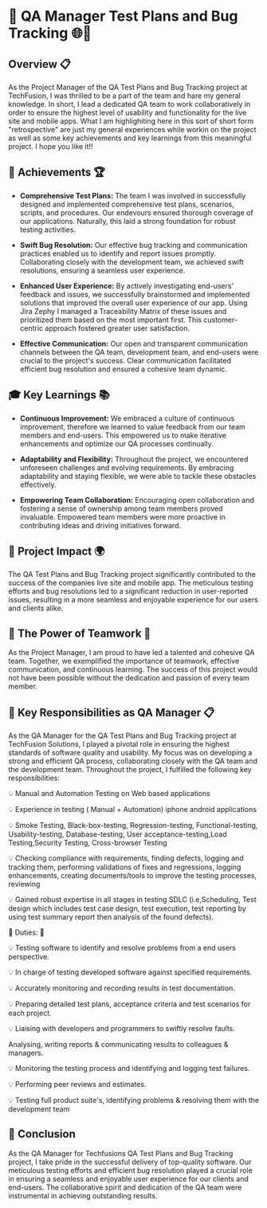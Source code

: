 # 🚀 QA Manager Test Plans and Bug Tracking 🌐🔧

## Overview 📋

As the Project Manager of the QA Test Plans and Bug Tracking project at TechFusion, I was thrilled to be a part of the team and hare my general knowledge. In short, I lead a dedicated QA team to work collaboratively in order to ensure the highest level of usability and functionality for the live site and mobile apps. What I am highlighiting here in this sort of short form "retrospective" are just my general  experiences while workin on the project as well as some key achievements and key learnings from this meaningful project. I hope you like it!!

## 🌟 Achievements 🏆

- **Comprehensive Test Plans:** The team I was involved in successfully designed and implemented comprehensive test plans, scenarios, scripts, and procedures. Our endevours ensured thorough coverage of our applications. Naturally, this laid a strong foundation for robust testing activities. 

- **Swift Bug Resolution:** Our effective bug tracking and communication practices enabled us to identify and report issues promptly. Collaborating closely with the development team, we achieved swift resolutions, ensuring a seamless user experience.

- **Enhanced User Experience:** By actively investigating end-users' feedback and issues, we successfully brainstormed and implemented solutions that improved the overall user experience of our app. Using Jira Zephy I managed a Traceability Matrix of these issues and prioritized them based on the most important first. This customer-centric approach fostered greater user satisfaction.

- **Effective Communication:** Our open and transparent communication channels between the QA team, development team, and end-users were crucial to the project's success. Clear communication facilitated efficient bug resolution and ensured a cohesive team dynamic.

## 🎓 Key Learnings 📚

- **Continuous Improvement:** We embraced a culture of continuous improvement, therefore we learned to value feedback from our team members and end-users. This empowered us to make iterative enhancements and optimize our QA processes continually.

- **Adaptability and Flexibility:** Throughout the project, we encountered unforeseen challenges and evolving requirements. By embracing adaptability and staying flexible, we were able to tackle these obstacles effectively.

- **Empowering Team Collaboration:** Encouraging open collaboration and fostering a sense of ownership among team members proved invaluable. Empowered team members were more proactive in contributing ideas and driving initiatives forward.

## 🚀 Project Impact 🌍

The QA Test Plans and Bug Tracking project significantly contributed to the success of the companies live site and mobile app. The meticulous testing efforts and bug resolutions led to a significant reduction in user-reported issues, resulting in a more seamless and enjoyable experience for our users and clients alike.


## 👥 The Power of Teamwork 🤝

As the Project Manager, I am proud to have led a talented and cohesive QA team. Together, we exemplified the importance of teamwork, effective communication, and continuous learning. The success of this project would not have been possible without the dedication and passion of every team member.
## 🎯 Key Responsibilities as QA Manager 📋

As the QA Manager for the QA Test Plans and Bug Tracking project at TechFusion Solutions, I played a pivotal role in ensuring the highest standards of software quality and usability. My focus was on developing a strong and efficient QA process, collaborating closely with the QA team and the development team. Throughout the project, I fulfilled the following key responsibilities:

💡 Manual and Automation Testing on Web based applications

💡 Experience in testing ( Manual + Automation) iphone android applications

💡  Smoke Testing, Black-box-testing, Regression-testing, Functional-testing, Usability-testing, Database-testing, User acceptance-testing,Load Testing,Security Testing, Cross-browser Testing

💡 Checking compliance with requirements, finding defects, logging and tracking them, performing validations of fixes and regressions, logging enhancements, creating documents/tools to improve the testing processes, reviewing

💡 Gained robust expertise in all stages in testing SDLC (i.e,Scheduling, Test design which includes test case design, test execution, test reporting by using test summary report then analysis of the found defects).

🌟 Duties: 🌟

💡 Testing software to identify and resolve problems from a end users perspective.

💡 In charge of testing developed software against specified requirements.

💡 Accurately monitoring and recording results in test documentation.

💡 Preparing detailed test plans, acceptance criteria and test scenarios for each project.

💡 Liaising with developers and programmers to swiftly resolve faults.

Analysing, writing reports & communicating results to colleagues & managers.

💡 Monitoring the testing process and identifying and logging test failures.

💡 Performing peer reviews and estimates.

💡 Testing full product suite's, identifying problems & resolving them with the development team


## 🤝 Conclusion

As the QA Manager for Techfusions QA Test Plans and Bug Tracking project, I take pride in the successful delivery of top-quality software. Our meticulous testing efforts and efficient bug resolution played a crucial role in ensuring a seamless and enjoyable user experience for our clients and end-users. The collaborative spirit and dedication of the QA team were instrumental in achieving outstanding results.


